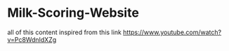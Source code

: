 # Milk-Scoring-Website
all of this content inspired from this link https://www.youtube.com/watch?v=Pc8WdnIdXZg

